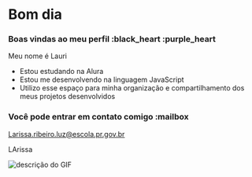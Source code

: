 # Bom dia
### Boas vindas ao meu perfil :black_heart :purple_heart
Meu nome é Lauri

- Estou estudando na Alura
- Estou me desenvolvendo na linguagem JavaScript
- Utilizo esse espaço para minha organização e compartilhamento dos meus projetos desenvolvidos

### Você pode entrar em contato comigo :mailbox

Larissa.ribeiro.luz@escola.pr.gov.br

LArissa

![descrição do GIF](https://media.tenor.com/jCvXoe1hn2oAAAAd/gravity-falls-bill.gif)
